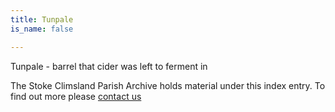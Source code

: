 ```yaml
---
title: Tunpale
is_name: false

---
```


Tunpale - barrel that cider was left to ferment in


The Stoke Climsland Parish Archive holds material under this index entry. To find out more please [contact us](/contact/)
